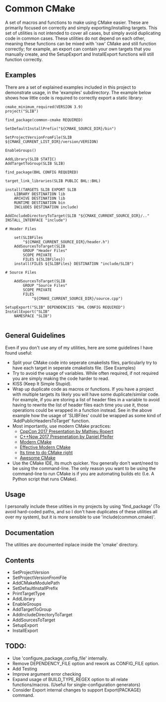 # Common CMake
A set of macros and functions to make using CMake easier. These are primarily focused on correctly and simply exporting/installing targets. This set of utilities is not intended to cover all cases, but simply avoid duplicating code in common cases. These utilities do not depend on each other, meaning these functions can be mixed with 'raw' CMake and still function correctly; for example, an export can contain your own targets that you manually create, and the SetupExport and InstallExport functions will still function correctly.

## Examples

There are a set of explained examples included in this project to demonstrate usage, in the 'examples' subdirectory. The example below shows how little code is required to correctly export a static library:

```
cmake_minimum_required(VERSION 3.9)
project("SLIB")

find_package(common-cmake REQUIRED)

SetDefaultInstallPrefix("${CMAKE_SOURCE_DIR}/bin")

SetProjectVersionFromFile(SLIB ${CMAKE_CURRENT_LIST_DIR}/version/VERSION)

EnableGroups()

AddLibrary(SLIB STATIC)
AddTargetToGroup(SLIB SLIB)

find_package(BHL CONFIG REQUIRED)

target_link_libraries(SLIB PUBLIC BHL::BHL)

install(TARGETS SLIB EXPORT SLIB
	LIBRARY DESTINATION lib
	ARCHIVE DESTINATION lib
	RUNTIME DESTINATION bin
	INCLUDES DESTINATION include)

AddIncludeDirectoryToTarget(SLIB "${CMAKE_CURRENT_SOURCE_DIR}/.." INSTALL_INTERFACE "include")

# Header Files

	set(SLIBFiles
		"${CMAKE_CURRENT_SOURCE_DIR}/header.h")
	AddSourcesToTarget(SLIB
		GROUP "Header Files"
		SCOPE PRIVATE
		FILES ${SLIBFiles})
	install(FILES ${SLIBFiles} DESTINATION "include/SLIB")
	
# Source Files

	AddSourcesToTarget(SLIB
		GROUP "Source Files"
		SCOPE PRIVATE
		FILES
			"${CMAKE_CURRENT_SOURCE_DIR}/source.cpp")
			
SetupExport("SLIB" DEPENDENCIES "BHL CONFIG REQUIRED")
InstallExport("SLIB"
	NAMESPACE "SLIB")
			
```
			
## General Guidelines

Even if you don't use any of my utilities, here are some guidelines I have found useful:

- Split your CMake code into seperate cmakelists files, particularly try to have each target in seperate cmakelists file. (See Examples)
- Try to avoid the usage of variables. While often required, if not required you are simply making the code harder to read.
- KISS (Keep It Simple Stupid).
- Wrap up duplicate code as macros or functions. If you have a project with multiple targets its likely you will have some duplicate/similar code. For example, if you are storing a list of header files in a variable to avoid having to rewrite the list of header files each time you use it, those operations could be wrapped in a function instead. See in the above example how the usage of 'SLIBFiles' could be wrapped as some kind of 'AddPublicHeadersToTarget' function.
- Most importantly, use modern CMake practices:
	- [CppCon 2017 Presentation by Mathieu Ropert](https://www.youtube.com/watch?v=eC9-iRN2b04)
	- [C++Now 2017 Presenetation by Daniel Pfeifer](https://www.youtube.com/watch?v=bsXLMQ6WgIk)
	- [Modern CMake](https://cliutils.gitlab.io/modern-cmake/)
	- [Effective Modern CMake](https://gist.github.com/mbinna/c61dbb39bca0e4fb7d1f73b0d66a4fd1)
	- [Its time to do CMake right](https://pabloariasal.github.io/2018/02/19/its-time-to-do-cmake-right/)
	- [Awesome CMake](https://github.com/onqtam/awesome-cmake)
- Use the CMake IDE, its much quicker. You generally don't want/need to be using the command-line. The only reason you want to be using the command-line to run CMake is if you are automating builds etc (I.e. A Python script that runs CMake).
	
## Usage

I personally include these utilties in my projects by using 'find_package' (To avoid hard-coded paths, and so I don't have duplicates of these utilities all over my system), but it is more sensible to use 'include(common.cmake)'.

## Documentation

The utilities are documented inplace inside the 'cmake' directory.

## Contents

- SetProjectVersion
- SetProjectVersionFromFile
- AddCMakeModulePath
- SetDefaultInstallPrefix
- PrintTargetType
- AddLibrary
- EnableGroups
- AddTargetToGroup
- AddIncludeDirectoryToTarget
- AddSourcesToTarget
- SetupExport
- InstallExport

## TODO:

- Use 'configure_package_config_file' internally.
- Remove DEPENDENCY_FILE option and rework as CONFIG_FILE option.
- Add Testing
- Improve argument error checking
- Expand usage of BUILD_TYPE_REGEX option to all relate functions/macros. (Useful for single-configuration generators) 
- Consider Export internal changes to support Export(PACKAGE) command.